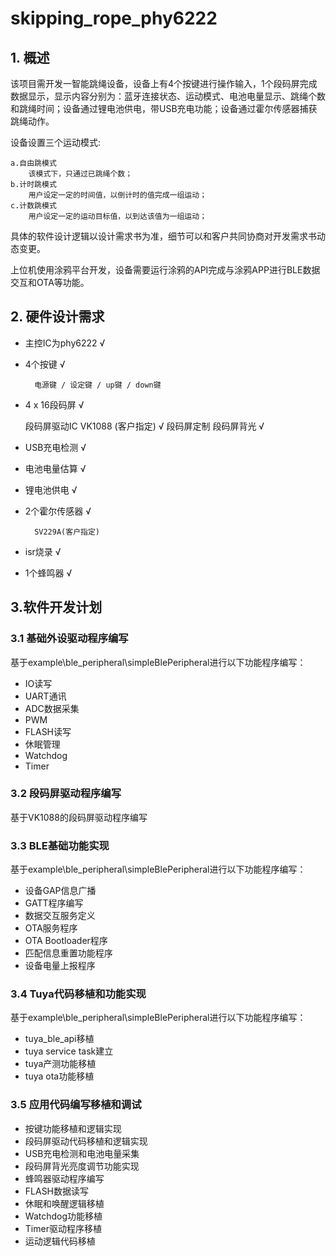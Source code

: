 # skipping_rope_phy6222

## 1. 概述

该项目需开发一智能跳绳设备，设备上有4个按键进行操作输入，1个段码屏完成数据显示，显示内容分别为：蓝牙连接状态、运动模式、电池电量显示、跳绳个数和跳绳时间；设备通过锂电池供电，带USB充电功能；设备通过霍尔传感器捕获跳绳动作。

设备设置三个运动模式:

    a.自由跳模式
        该模式下，只通过已跳绳个数；
    b.计时跳模式
        用户设定一定的时间值，以倒计时的值完成一组运动；
    c.计数跳模式
        用户设定一定的运动目标值，以到达该值为一组运动；

具体的软件设计逻辑以设计需求书为准，细节可以和客户共同协商对开发需求书动态变更。

上位机使用涂鸦平台开发，设备需要运行涂鸦的API完成与涂鸦APP进行BLE数据交互和OTA等功能。

## 2. 硬件设计需求

- 主控IC为phy6222  √     
- 4个按键                              √

        电源键 / 设定键 / up键 / down键

- 4 x 16段码屏                         √

    段码屏驱动IC VK1088 (客户指定)      √
	段码屏定制
    段码屏背光      √

- USB充电检测      √
- 电池电量估算     √
- 锂电池供电       √
- 2个霍尔传感器    √

        SV229A(客户指定)

- isr烧录          √
- 1个蜂鸣器        √

## 3.软件开发计划

### 3.1 基础外设驱动程序编写

基于example\ble_peripheral\simpleBlePeripheral进行以下功能程序编写：

- IO读写
- UART通讯
- ADC数据采集
- PWM
- FLASH读写
- 休眠管理
- Watchdog
- Timer

### 3.2 段码屏驱动程序编写

基于VK1088的段码屏驱动程序编写

### 3.3 BLE基础功能实现

基于example\ble_peripheral\simpleBlePeripheral进行以下功能程序编写：
- 设备GAP信息广播
- GATT程序编写
- 数据交互服务定义
- OTA服务程序
- OTA Bootloader程序
- 匹配信息重置功能程序
- 设备电量上报程序

### 3.4 Tuya代码移植和功能实现

基于example\ble_peripheral\simpleBlePeripheral进行以下功能程序编写：
- tuya_ble_api移植
- tuya service task建立
- tuya产测功能移植
- tuya ota功能移植

### 3.5 应用代码编写移植和调试

- 按键功能移植和逻辑实现
- 段码屏驱动代码移植和逻辑实现
- USB充电检测和电池电量采集
- 段码屏背光亮度调节功能实现
- 蜂鸣器驱动程序编写
- FLASH数据读写
- 休眠和唤醒逻辑移植
- Watchdog功能移植
- Timer驱动程序移植
- 运动逻辑代码移植



    


